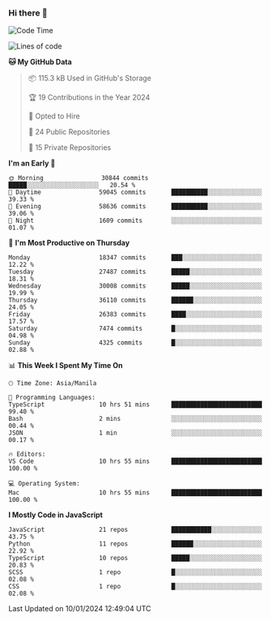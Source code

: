 ### Hi there 👋

<!--START_SECTION:waka-->
![Code Time](http://img.shields.io/badge/Code%20Time-516%20hrs%209%20mins-blue)

![Lines of code](https://img.shields.io/badge/From%20Hello%20World%20I%27ve%20Written-61.7%20million%20lines%20of%20code-blue)

**🐱 My GitHub Data** 

> 📦 115.3 kB Used in GitHub's Storage 
 > 
> 🏆 19 Contributions in the Year 2024
 > 
> 💼 Opted to Hire
 > 
> 📜 24 Public Repositories 
 > 
> 🔑 15 Private Repositories 
 > 
**I'm an Early 🐤** 

```text
🌞 Morning                30844 commits       █████░░░░░░░░░░░░░░░░░░░░   20.54 % 
🌆 Daytime                59045 commits       ██████████░░░░░░░░░░░░░░░   39.33 % 
🌃 Evening                58636 commits       ██████████░░░░░░░░░░░░░░░   39.06 % 
🌙 Night                  1609 commits        ░░░░░░░░░░░░░░░░░░░░░░░░░   01.07 % 
```
📅 **I'm Most Productive on Thursday** 

```text
Monday                   18347 commits       ███░░░░░░░░░░░░░░░░░░░░░░   12.22 % 
Tuesday                  27487 commits       █████░░░░░░░░░░░░░░░░░░░░   18.31 % 
Wednesday                30008 commits       █████░░░░░░░░░░░░░░░░░░░░   19.99 % 
Thursday                 36110 commits       ██████░░░░░░░░░░░░░░░░░░░   24.05 % 
Friday                   26383 commits       ████░░░░░░░░░░░░░░░░░░░░░   17.57 % 
Saturday                 7474 commits        █░░░░░░░░░░░░░░░░░░░░░░░░   04.98 % 
Sunday                   4325 commits        █░░░░░░░░░░░░░░░░░░░░░░░░   02.88 % 
```


📊 **This Week I Spent My Time On** 

```text
🕑︎ Time Zone: Asia/Manila

💬 Programming Languages: 
TypeScript               10 hrs 51 mins      █████████████████████████   99.40 % 
Bash                     2 mins              ░░░░░░░░░░░░░░░░░░░░░░░░░   00.44 % 
JSON                     1 min               ░░░░░░░░░░░░░░░░░░░░░░░░░   00.17 % 

🔥 Editors: 
VS Code                  10 hrs 55 mins      █████████████████████████   100.00 % 

💻 Operating System: 
Mac                      10 hrs 55 mins      █████████████████████████   100.00 % 
```

**I Mostly Code in JavaScript** 

```text
JavaScript               21 repos            ███████████░░░░░░░░░░░░░░   43.75 % 
Python                   11 repos            ██████░░░░░░░░░░░░░░░░░░░   22.92 % 
TypeScript               10 repos            █████░░░░░░░░░░░░░░░░░░░░   20.83 % 
SCSS                     1 repo              █░░░░░░░░░░░░░░░░░░░░░░░░   02.08 % 
CSS                      1 repo              █░░░░░░░░░░░░░░░░░░░░░░░░   02.08 % 
```




 Last Updated on 10/01/2024 12:49:04 UTC
<!--END_SECTION:waka-->
